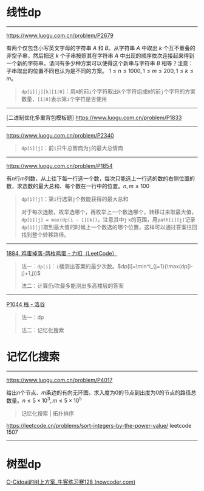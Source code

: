 # 线性dp

---

https://www.luogu.com.cn/problem/P2679

有两个仅包含小写英文字母的字符串 $A$ 和 $B$。从字符串 $A$ 中取出 $k$ 个互不重叠的非空子串，然后把这 $k$ 个子串按照其在字符串 $A$ 中出现的顺序依次连接起来得到一个新的字符串。请问有多少种方案可以使得这个新串与字符串 $B$ 相等？注意：子串取出的位置不同也认为是不同的方案。
$1≤n≤1000,1≤m≤200,1≤k≤m$。

> `dp[i][j][k][1|0]`：用`A`的前`i`个字符取出`k`个字符组成`B`的前`j`个字符的方案数量，`[1|0]`表示第`i`个字符是否使用

---

[二进制优化多重背包模板题] https://www.luogu.com.cn/problem/P1833

---

https://www.luogu.com.cn/problem/P2340

> `dp[i][j]`：前`i`只牛总智商为`j`的最大总情商

---

https://www.luogu.com.cn/problem/P1854

有$n$行$m$列数，从上往下每一行选一个数，每次只能选上一行选的数的右侧位置的数，求选数的最大总和、每个数在一行中的位置。$n,m\le100$

> `dp[i][j]`：第`i`行选第`j`个数能获得的最大总和
>
> 对于每次选数，枚举选哪个，再枚举上一个数选哪个，转移过来取最大值，`dp[i][j] = max(dp[i - 1][k])`，注意其中`j` `k`的范围，用`path[i][j]`记录`dp[i][j]`取到最大值的时候上一个数选的哪个位置，这样可以通过答案往回找到整个转移路径。

---

[1884. 鸡蛋掉落-两枚鸡蛋 - 力扣（LeetCode）](https://leetcode.cn/problems/egg-drop-with-2-eggs-and-n-floors/description/)

> 法一：`dp[i]`：`i`楼测出答案的最少次数。$dp[i]=\min^i_{j=1}(\max(dp[i-j]+1,j))$
>
> 法二：计算仍$i$次最多能测出多高楼层的答案

---

[P1044  栈 - 洛谷](https://www.luogu.com.cn/problem/P1044)

> 法一：dp
>
> 法二：记忆化搜索

# 记忆化搜索

---

https://www.luogu.com.cn/problem/P4017

给出$n$个节点、$m$条边的有向无环图，求入度为0的节点到出度为0的节点的路径总数量。$n\le5\times10^3,m\le5\times10^5$

> 记忆化搜索 | 拓扑排序

https://leetcode.cn/problems/sort-integers-by-the-power-value/	leetcode 1507

---

# 树型dp

[C-Cidoai的树上方案_牛客练习赛128 (nowcoder.com)](https://ac.nowcoder.com/acm/contest/88880/C)
